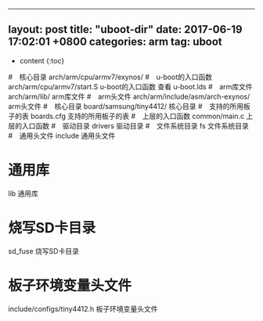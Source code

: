 
---
layout: post
title:  "uboot-dir"
date:   2017-06-19 17:02:01 +0800
categories: arm
tag: uboot
---

* content
{:toc}


#　核心目录
arch/arm/cpu/armv7/exynos/
#　u-boot的入口函数
arch/arm/cpu/armv7/start.S      u-boot的入口函数  查看   u-boot.lds
#　arm库文件
arch/arm/lib/                   arm库文件
#　arm头文件
arch/arm/include/asm/arch-exynos/      arm头文件
#　核心目录
board/samsung/tiny4412/         核心目录
#　支持的所用板子的表
boards.cfg                      支持的所用板子的表
#　上层的入口函数
common/main.c                    上层的入口函数
#　驱动目录
drivers                            驱动目录
#　文件系统目录
fs                                文件系统目录
#　通用头文件
include                            通用头文件
# 通用库
lib                                通用库
# 烧写SD卡目录
sd_fuse                            烧写SD卡目录
# 板子环境变量头文件
include/configs/tiny4412.h      板子环境变量头文件
